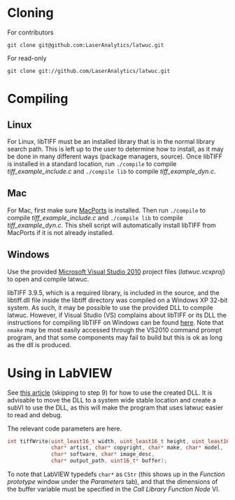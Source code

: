 Cloning
=======

For contributors

    git clone git@github.com:LaserAnalytics/latwuc.git

For read-only

    git clone git://github.com/LaserAnalytics/latwuc.git

Compiling
=========

Linux
-----

For Linux, libTIFF must be an installed library that is in the normal
library search path. This is left up to the user to determine how to
install, as it may be done in many different ways (package managers,
source). Once libTIFF is installed in a standard location, run `./compile`
to compile _tiff\_example\_include.c_ and `./compile lib` to compile
_tiff\_example\_dyn.c_.

Mac
---

For Mac, first make sure [MacPorts][MP] is installed. Then run `./compile`
to compile _tiff\_example\_include.c_ and `./compile lib` to compile
_tiff\_example\_dyn.c_. This shell script will automatically install libTIFF
from MacPorts if it is not already installed.

Windows
-------

Use the provided [Microsoft Visual Studio 2010][VS2010Express] project files
(_latwuc.vcxproj_) to open and compile latwuc.

libTIFF 3.9.5, which is a required library, is included in the source, and
the libtiff.dll file inside the libtiff directory was compiled on a Windows
XP 32-bit system. As such, it may be possible to use the provided DLL to
compile latwuc. However, if Visual Studio (VS) complains about libTIFF or
its DLL the instructions for compiling libTIFF on Windows can be found
[here][libtiff_build]. Note that `nmake` may be most easily accessed through
the VS2010 command prompt program, and that some components may fail to build
but this is ok as long as the dll is produced.


Using in LabVIEW
================

See [this article][LabVIEW_DLL] (skipping to step 9) for how to use the
created DLL. It is advisable to move the DLL to a system wide stable location
and create a subVI to use the DLL, as this will make the program that uses
latwuc easier to read and debug.

The relevant code parameters are here.

```C
int tiffWrite(uint_least16_t width, uint_least16_t height, uint_least16_t pages,
              char* artist, char* copyright, char* make, char* model,
              char* software, char* image_desc,
              char* output_path, uint16_t* buffer);
```

To note that LabVIEW typedefs `char*` as `CStr` (this shows up in the
_Function prototype_ window under the _Parameters_ tab), and that the
dimensions of the buffer variable must be specified in the _Call Library
Function Node_ VI.

[libtiff_build]: http://www.remotesensing.org/libtiff/build.html#PC "Building the libTIFF Software Distribution"
[LabVIEW_DLL]: https://decibel.ni.com/content/docs/DOC-1690 "Using Existing C Code or a DLL in LabVIEW"
[MP]: http://www.macports.org/ "Macports home page"
[VS2010Express]: http://www.microsoft.com/visualstudio/en-gb/express "Microsoft Visual Studio Express 2010 download page"
